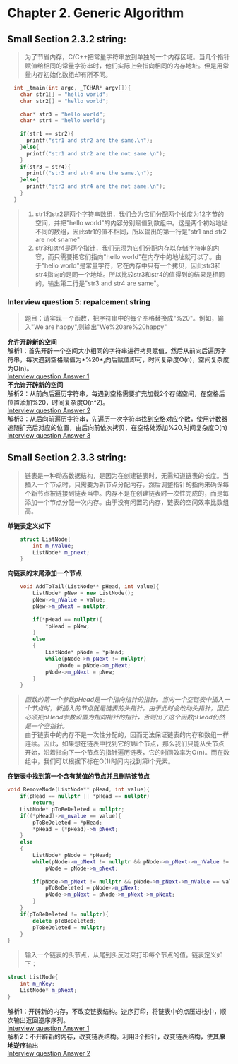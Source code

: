 # Chapter 2. Generic Algorithm<br>
## Small Section 2.3.2 string:<br>
>为了节省内存，C/C++把常量字符串放到单独的一个内存区域。当几个指针赋值给相同的常量字符串时，他们实际上会指向相同的内存地址。但是用常量内存初始化数组却有所不同。
```C++
  int _tmain(int argc, _TCHAR* argv[]){
    char str1[] = "hello world";
    char str2[] = "hello world";
    
    char* str3 = "hello world";
    char* str4 = "hello world";
    
    if(str1 == str2){
      printf("str1 and str2 are the same.\n");
    }else{
      printf("str1 and str2 are the not same.\n");
    }
    if(str3 = str4){
      printf("str3 and str4 are the same.\n");
    }else{
      printf("str3 and str4 are the not same.\n");
    }
  }
```
>1. str1和str2是两个字符串数组，我们会为它们分配两个长度为12字节的空间，并把"hello world"的内容分别赋值到数组中。这是两个初始地址不同的数组，因此str1的值不相同，所以输出的第一行是"str1 and str2 are not sname"<br>
>2. str3和str4是两个指针，我们无须为它们分配内存以存储字符串的内容，而只需要把它们指向"hello world"在内存中的地址就可以了。由于"hello world"是常量字符，它在内存中只有一个拷贝，因此str3和str4指向的是同一个地址。所以比较str3和str4的值得到的结果是相同的，输出第二行是"str3 and str4 are same"。<br>
### Interview question 5: repalcement string
>题目：请实现一个函数，把字符串中的每个空格替换成"%20"。例如，输入"We are happy",则输出"We%20are%20happy"<br>

**允许开辟新的空间**<br>
解析1：首先开辟一个空间大小相同的字符串进行拷贝赋值，然后从前向后遍历字符串，每次遇到空格赋值为*%20*,向后赋值即可，时间复杂度O(n)，空间复杂度为O(n)。<br>
[Interview question Answer 1](https://github.com/ZYLWI/-Offer-HomeWork/blob/master/HomeWork-5/1.cpp)<br>
**不允许开辟新的空间**<br>
解析2：从前向后遍历字符串，每遇到空格需要扩充加载2个存储空间，在空格后位置添加%20，时间复杂度O(n^2)。<br>
[Interview question Answer 2](https://github.com/ZYLWI/JIANZHIOFFER-Pratice/blob/master/HomeWork-5/2.cpp)<br>
解析3：从后向前遍历字符串，先遍历一次字符串找到空格对应个数，使用计数器追随扩充后对应的位置，由后向前依次拷贝，在空格处添加%20,时间复杂度O(n)<br>
[Interview question Answer 3](https://github.com/ZYLWI/JIANZHIOFFER-Pratice/blob/master/HomeWork-5/3.cpp)<br>
## Small Section 2.3.3 string:<br>
>链表是一种动态数据结构，是因为在创建链表时，无需知道链表的长度。当插入一个节点时，只需要为新节点分配内存，然后调整指针的指向来确保每个新节点被链接到链表当中。内存不是在创建链表时一次性完成的，而是每添加一个节点分配一次内存。由于没有闲置的内存，链表的空间效率比数组高。<br>

**单链表定义如下**
```C++
	struct ListNode{
		int	m_nValue;
		ListNode* m_pnext;
	}
```
**向链表的末尾添加一个节点**
```C++
	void AddToTail(ListNode** pHead, int value){
		ListNode* pNew = new ListNode();
		pNew->m_nValue = value;
		pNew->m_pNext = nullptr;
		
		if(*pHead == nullptr){
			*pHead = pNew;
		}
		else
		{
			ListNode* pNode = *pHead;
			while(pNode->m_pNext != nullptr)
				pNode = pNode->m_pNext;
			pNode->m_pNext = pNew;
		}
	}
```
> *函数的第一个参数pHead是一个指向指针的指针。当向一个空链表中插入一个节点时，新插入的节点就是链表的头指针。由于此时会改动头指针，因此必须把pHead参数设置为指向指针的指针，否则出了这个函数pHead仍然是一个空指针。*<br>
> 由于链表中的内存不是一次性分配的，因而无法保证链表的内存和数组一样连续。因此，如果想在链表中找到它的第i个节点，那么我们只能从头节点开始，沿着指向下一个节点的指针遍历链表，它的时间效率为O(n)。而在数组中，我们可以根据下标在O(1)时间内找到第i个元素。<br>

**在链表中找到第一个含有某值的节点并且删除该节点**
```C++
void RemoveNode(ListNode** pHead, int value){
	if(pHead == nullptr || *pHead == nullptr)
		return;
	ListNode* pToBeDeleted = nullptr;
	if((*pHead)->m_nvalue == value){
		pToBeDeleted = *pHead;
		*pHead = (*pHead)->m_pNext;
	}	
	else
	{
		ListNode* pNode = *pHead;
		while(pNode->m_pNext != nullptr && pNode->m_pNext->m_nValue != value)
			pNode = pNode->m_pNext;
		
		if(pNode->m_pNext != nullptr && pNode->m_pNext->m_nValue == value){
			pToBeDeleted = pNode->m_pNext;
			pNode->m_pNext = pNode->m_pNext->m_pNext;
		}
	}
	if(pToBeDeleted != nullptr){
		delete pToBeDeleted;
		pToBeDeleted = nullptr;
	}
}
```
> 输入一个链表的头节点，从尾到头反过来打印每个节点的值。链表定义如下：
```C++
struct ListNode{
	int m_nKey;
	ListNode* m_pNext;
}
```
解析1：开辟新的内存，不改变链表结构。逆序打印，将链表中的点压进栈中，顺次输出返回逆序序列。<br>
[Interview question Answer 1](https://github.com/ZYLWI/JIANZHIOFFER-Pratice/blob/master/HomeWork-5/6-1.cpp)<br>
解析2：不开辟新的内存，改变链表结构。利用3个指针，改变链表结构，使其**原地逆序**输出<br>
[Interview question Answer 2](https://github.com/ZYLWI/JIANZHIOFFER-Pratice/blob/master/HomeWork-5/6-2.cpp)<br>
